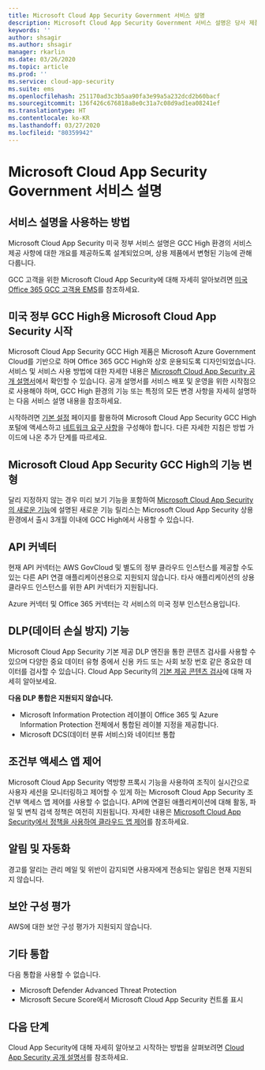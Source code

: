 ```yaml
---
title: Microsoft Cloud App Security Government 서비스 설명
description: Microsoft Cloud App Security Government 서비스 설명은 당사 제품에 대한 개요를 제공합니다.
keywords: ''
author: shsagir
ms.author: shsagir
manager: rkarlin
ms.date: 03/26/2020
ms.topic: article
ms.prod: ''
ms.service: cloud-app-security
ms.suite: ems
ms.openlocfilehash: 251170ad3c3b5aa90fa3e99a5a232dcd2b60bacf
ms.sourcegitcommit: 136f426c676818a8e0c31a7c08d9ad1ea08241ef
ms.translationtype: HT
ms.contentlocale: ko-KR
ms.lasthandoff: 03/27/2020
ms.locfileid: "80359942"
---
```

# <a name="microsoft-cloud-app-security-government-service-description"></a>Microsoft Cloud App Security Government 서비스 설명

## <a name="how-to-use-this-service-description"></a>서비스 설명을 사용하는 방법

Microsoft Cloud App Security 미국 정부 서비스 설명은 GCC High 환경의 서비스 제공 사항에 대한 개요를 제공하도록 설계되었으며, 상용 제품에서 변형된 기능에 관해 다룹니다.

GCC 고객을 위한 Microsoft Cloud App Security에 대해 자세히 알아보려면 [미국 Office 365 GCC 고객용 EMS](https://docs.microsoft.com/enterprise-mobility-security/solutions/ems-govt-service-description#ems-for-us-office-365-gcc-customers)를 참조하세요.

## <a name="getting-started-with-microsoft-cloud-app-security-for-us-government-gcc-high"></a>미국 정부 GCC High용 Microsoft Cloud App Security 시작

Microsoft Cloud App Security GCC High 제품은 Microsoft Azure Government Cloud를 기반으로 하며 Office 365 GCC High와 상호 운용되도록 디자인되었습니다. 서비스 및 서비스 사용 방법에 대한 자세한 내용은 [Microsoft Cloud App Security 공개 설명서](https://docs.microsoft.com/cloud-app-security/)에서 확인할 수 있습니다. 공개 설명서를 서비스 배포 및 운영을 위한 시작점으로 사용해야 하며, GCC High 환경의 기능 또는 특정의 모든 변경 사항을 자세히 설명하는 다음 서비스 설명 내용을 참조하세요.

시작하려면 [기본 설정](https:/docs.microsoft.com/cloud-app-security/general-setup) 페이지를 활용하여 Microsoft Cloud App Security GCC High 포털에 액세스하고 [네트워크 요구 사항](https://docs.microsoft.com/cloud-app-security/network-requirements)을 구성해야 합니다. 다른 자세한 지침은 방법 가이드에 나온 추가 단계를 따르세요.

## <a name="feature-variations-in-microsoft-cloud-app-security-gcc-high"></a>Microsoft Cloud App Security GCC High의 기능 변형

달리 지정하지 않는 경우 미리 보기 기능을 포함하여 [Microsoft Cloud App Security의 새로운 기능](https://docs.microsoft.com/cloud-app-security/release-notes)에 설명된 새로운 기능 릴리스는 Microsoft Cloud App Security 상용 환경에서 출시 3개월 이내에 GCC High에서 사용할 수 있습니다.

## <a name="api-connector"></a>API 커넥터

현재 API 커넥터는 AWS GovCloud 및 별도의 정부 클라우드 인스턴스를 제공할 수도 있는 다른 API 연결 애플리케이션용으로 지원되지 않습니다. 타사 애플리케이션의 상용 클라우드 인스턴스를 위한 API 커넥터가 지원됩니다.

Azure 커넥터 및 Office 365 커넥터는 각 서비스의 미국 정부 인스턴스용입니다.

## <a name="data-loss-prevention-dlp-features"></a>DLP(데이터 손실 방지) 기능

Microsoft Cloud App Security 기본 제공 DLP 엔진을 통한 콘텐츠 검사를 사용할 수 있으며 다양한 중요 데이터 유형 중에서 신용 카드 또는 사회 보장 번호 같은 중요한 데이터를 검사할 수 있습니다. Cloud App Security의 [기본 제공 콘텐츠 검사](https://docs.microsoft.com/cloud-app-security/content-inspection-built-in)에 대해 자세히 알아보세요.

**다음 DLP 통합은 지원되지 않습니다.**

- Microsoft Information Protection 레이블이 Office 365 및 Azure Information Protection 전체에서 통합된 레이블 지정을 제공합니다.
- Microsoft DCS(데이터 분류 서비스)와 네이티브 통합

## <a name="conditional-access-app-control"></a>조건부 액세스 앱 제어

Microsoft Cloud App Security 역방향 프록시 기능을 사용하여 조직이 실시간으로 사용자 세션을 모니터링하고 제어할 수 있게 하는 Microsoft Cloud App Security 조건부 액세스 앱 제어를 사용할 수 없습니다.
API에 연결된 애플리케이션에 대해 활동, 파일 및 변칙 검색 정책은 여전히 지원됩니다. 자세한 내용은 [Microsoft Cloud App Security에서 정책을 사용하여 클라우드 앱 제어](https://docs.microsoft.com/cloud-app-security/control-cloud-apps-with-policies)를 참조하세요.

## <a name="notifications-and-automation"></a>알림 및 자동화

경고를 알리는 관리 메일 및 위반이 감지되면 사용자에게 전송되는 알림은 현재 지원되지 않습니다.

## <a name="security-configuration-assessments"></a>보안 구성 평가

AWS에 대한 보안 구성 평가가 지원되지 않습니다.

## <a name="other-integrations"></a>기타 통합

다음 통합을 사용할 수 없습니다.

- Microsoft Defender Advanced Threat Protection
- Microsoft Secure Score에서 Microsoft Cloud App Security 컨트롤 표시

## <a name="next-steps"></a>다음 단계

Cloud App Security에 대해 자세히 알아보고 시작하는 방법을 살펴보려면 [Cloud App Security 공개 설명서](https://docs.microsoft.com/cloud-app-security/)를 참조하세요.
